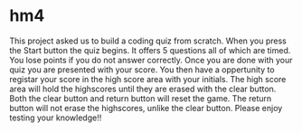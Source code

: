 # hm4

This project asked us to build a coding quiz from scratch. When you press the Start button the quiz begins. It offers 5 questions all of which are timed. You lose points if you do not answer correctly. Once you are done with your quiz you are presented with your score. You then have a oppertunity to registar your score in  the high score area with your initials. The high score area will hold the highscores until they are erased with the clear button. Both the clear button and return button will reset the game. The return button will not erase the highscores, unlike the clear button. Please enjoy testing your knowledge!!
